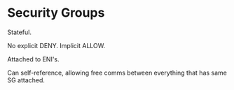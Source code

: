 # Security Groups

Stateful.

No explicit DENY. Implicit ALLOW.

Attached to ENI's.

Can self-reference, allowing free comms between everything that has same SG attached. 